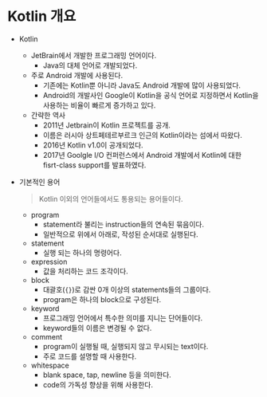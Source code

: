 # Kotlin 개요

- Kotlin
  - JetBrain에서 개발한 프로그래밍 언어이다.
    - Java의 대체 언어로 개발되었다.
  - 주로 Android 개발에 사용된다.
    - 기존에는 Kotlin뿐 아니라 Java도 Android 개발에 많이 사용되었다.
    - Android의 개발사인 Google이 Kotlin을 공식 언어로 지정하면서 Kotlin을 사용하는 비율이 빠르게 증가하고 있다.
  - 간략한 역사
    - 2011년 Jetbrain이 Kotlin 프로젝트를 공개.
    - 이름은 러시아 상트페테르부르크 인근의 Kotlin이라는 섬에서 따왔다.
    - 2016년 Kotlin v1.0이 공개되었다.
    - 2017년 Goolgle I/O 컨퍼런스에서 Android 개발에서 Kotlin에 대한 fisrt-class support를 발표하였다.



- 기본적인 용어

  > Kotlin 이외의 언어들에서도 통용되는 용어들이다.

  - program
    - statement라 불리는 instruction들의 연속된 묶음이다.
    - 일반적으로 위에서 아래로, 작성된 순서대로 실행된다.
  - statement
    - 실행 되는 하나의 명령어다.
  - expression
    - 값을 처리하는 코드 조각이다.
  - block
    - 대괄호(`{}`)로 감싼 0개 이상의 statements들의 그룹이다.
    - program은 하나의 block으로 구성된다.
  - keyword
    - 프로그래밍 언어에서 특수한 의미를 지니는 단어들이다.
    - keyword들의 이름은 변경될 수 없다.
  - comment
    - program이 실행될 때, 실행되지 않고 무시되는 text이다.
    - 주로 코드를 설명할 때 사용한다.
  - whitespace
    - blank space, tap, newline 등을 의미한다.
    - code의 가독성 향상을 위해 사용한다.






